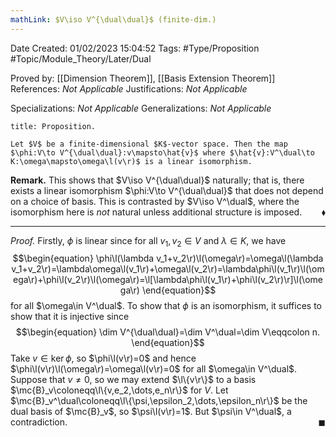 ```yaml
---
mathLink: $V\iso V^{\dual\dual}$ (finite-dim.)
---
```


<div class="topSpace"></div>

Date Created: 01/02/2023 15:04:52
Tags: #Type/Proposition #Topic/Module_Theory/Later/Dual

Proved by: [[Dimension Theorem]], [[Basis Extension Theorem]]
References: <i>Not Applicable</i>
Justifications: <i>Not Applicable</i>

Specializations: <i>Not Applicable</i>
Generalizations: <i>Not Applicable</i>

``` ad-Proposition
title: Proposition.

Let $V$ be a finite-dimensional $K$-vector space. Then the map $\phi:V\to V^{\dual\dual}:v\mapsto\hat{v}$ where $\hat{v}:V^\dual\to K:\omega\mapsto\omega\l(v\r)$ is a linear isomorphism.

```

<b>Remark.</b> This shows that $V\iso V^{\dual\dual}$ naturally; that is, there exists a linear isomorphism $\phi:V\to V^{\dual\dual}$ that does not depend on a choice of basis. This is contrasted by $V\iso V^\dual$, where the isomorphism here is <i>not</i> natural unless additional structure is imposed.<span style="float:right;">$\blacklozenge$</span>

---

<i>Proof.</i> Firstly, $\phi$ is linear since for all $v_1,v_2\in V$ and $\lambda\in K$, we have
$$\begin{equation}
    \phi\l(\lambda v_1+v_2\r)\l(\omega\r)=\omega\l(\lambda v_1+v_2\r)=\lambda\omega\l(v_1\r)+\omega\l(v_2\r)=\lambda\phi\l(v_1\r)\l(\omega\r)+\phi\l(v_2\r)\l(\omega\r)=\l[\lambda\phi\l(v_1\r)+\phi\l(v_2\r)\r]\l(\omega\r)
\end{equation}$$
for all $\omega\in V^\dual$. To show that $\phi$ is an isomorphism, it suffices to show that it is injective since
$$\begin{equation}
    \dim V^{\dual\dual}=\dim V^\dual=\dim V\eqqcolon n.
\end{equation}$$
Take $v\in\ker\phi$, so $\phi\l(v\r)=0$ and hence $\phi\l(v\r)\l(\omega\r)=\omega\l(v\r)=0$ for all $\omega\in V^\dual$. Suppose that $v\neq0$, so we may extend $\l\{v\r\}$ to a basis $\mc{B}_v\coloneqq\l\{v,e_2,\dots,e_n\r\}$ for $V$. Let $\mc{B}_v^\dual\coloneqq\l\{\psi,\epsilon_2,\dots,\epsilon_n\r\}$ be the dual basis of $\mc{B}_v$, so $\psi\l(v\r)=1$. But $\psi\in V^\dual$, a contradiction.<span style="float:right;">$\blacksquare$</span>
